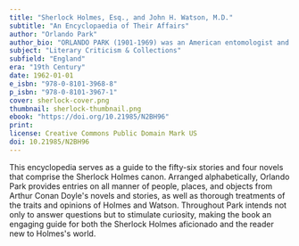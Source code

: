```yaml
---
title: "Sherlock Holmes, Esq., and John H. Watson, M.D."
subtitle: "An Encyclopaedia of Their Affairs"
author: "Orlando Park"
author_bio: "ORLANDO PARK (1901-1969) was an American entomologist and chair of the Biology Department at Northwestern University."
subject: "Literary Criticism & Collections"
subfield: "England"
era: "19th Century"
date: 1962-01-01
e_isbn: "978-0-8101-3968-8"
p_isbn: "978-0-8101-3967-1"
cover: sherlock-cover.png
thumbnail: sherlock-thumbnail.png
ebook: "https://doi.org/10.21985/N2BH96"
print:
license: Creative Commons Public Domain Mark US
doi: 10.21985/N2BH96
---
```

This encyclopedia serves as a guide to the fifty-six stories and four novels that comprise the Sherlock Holmes canon. Arranged alphabetically, Orlando Park provides entries on all manner of people, places, and objects from Arthur Conan Doyle's novels and stories, as well as thorough treatments of the traits and opinions of Holmes and Watson. Throughout Park intends not only to answer questions but to stimulate curiosity, making the book an engaging guide for both the Sherlock Holmes aficionado and the reader new to Holmes's world.

